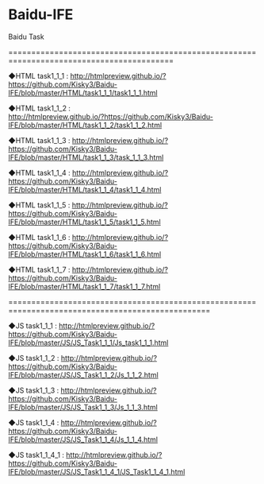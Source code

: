 # Baidu-IFE
Baidu Task

==========================================================================================

◆HTML task1_1_1 : 
             http://htmlpreview.github.io/?https://github.com/Kisky3/Baidu-IFE/blob/master/HTML/task1_1_1/task1_1_1.html

◆HTML task1_1_2 :  
             http://htmlpreview.github.io/?https://github.com/Kisky3/Baidu-IFE/blob/master/HTML/task1_1_2/task1_1_2.html
  
◆HTML task1_1_3 :
             http://htmlpreview.github.io/?https://github.com/Kisky3/Baidu-IFE/blob/master/HTML/task1_1_3/task_1_1_3.html
  
◆HTML task1_1_4 :
             http://htmlpreview.github.io/?https://github.com/Kisky3/Baidu-IFE/blob/master/HTML/task1_1_4/task1_1_4.html

◆HTML task1_1_5 :
  http://htmlpreview.github.io/?https://github.com/Kisky3/Baidu-IFE/blob/master/HTML/task1_1_5/task1_1_5.html
  
◆HTML task1_1_6 :
  http://htmlpreview.github.io/?https://github.com/Kisky3/Baidu-IFE/blob/master/HTML/task1_1_6/task1_1_6.html
  
◆HTML task1_1_7 :
  http://htmlpreview.github.io/?https://github.com/Kisky3/Baidu-IFE/blob/master/HTML/task1_1_7/task1_1_7.html


==================================================================================================

◆JS task1_1_1 :
  http://htmlpreview.github.io/?https://github.com/Kisky3/Baidu-IFE/blob/master/JS/JS_Task1_1_1/Js_task1_1_1.html
  
◆JS task1_1_2 :
  http://htmlpreview.github.io/?https://github.com/Kisky3/Baidu-IFE/blob/master/JS/JS_Task1_1_2/Js_1_1_2.html
  
◆JS task1_1_3 :
  http://htmlpreview.github.io/?https://github.com/Kisky3/Baidu-IFE/blob/master/JS/JS_Task1_1_3/Js_1_1_3.html
  
◆JS task1_1_4 :
  http://htmlpreview.github.io/?https://github.com/Kisky3/Baidu-IFE/blob/master/JS/JS_Task1_1_4/Js_1_1_4.html
  
◆JS task1_1_4_1 :
  http://htmlpreview.github.io/?https://github.com/Kisky3/Baidu-IFE/blob/master/JS/JS_Task1_1_4_1/JS_Task1_1_4_1.html
  

 
 
